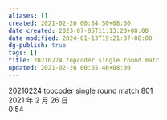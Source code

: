 ```yaml
---
aliases: []
created: 2021-02-26 00:54:50+08:00
date created: 2023-07-05T11:13:20+08:00
date modified: 2024-01-13T19:21:07+08:00
dg-publish: true
tags: []
title: 20210224 topcoder single round matc
updated: 2021-02-26 00:55:46+08:00
---
```


20210224 topcoder single round match 801  
2021 年 2 月 26 日  
0:54